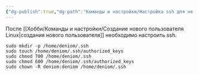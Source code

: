 ```yaml
---
{"dg-publish":true,"dg-path":"Команды и настройки/Настройка ssh для не root пользователя Linux.md","permalink":"/komandy-i-nastrojki/nastrojka-ssh-dlya-ne-root-polzovatelya-linux/","updated":"2024-10-10T18:24:37+03:00"}
---
```


После [[Хобби/Команды и настройки/Создание нового пользователя Linux\|создания нового пользователя]] необходимо настроить ssh.

```shell
sudo mkdir -p /home/deniom/.ssh
sudo touch /home/deniom/.ssh/authorized_keys
sudo chmod 700 /home/deniom/.ssh
sudo chmod 600 /home/deniom/.ssh/authorized_keys
sudo chown -R deniom:deniom /home/deniom/.ssh
```
